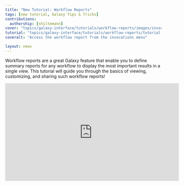 ```yaml
---
title: "New Tutorial: Workflow Reports"
tags: [new tutorial, Galaxy Tips & Tricks]
contributions:
  authorship: [shiltemann]
cover: "topics/galaxy-interface/tutorials/workflow-reports/images/invocations-list.png"
tutorial: "topics/galaxy-interface/tutorials/workflow-reports/tutorial.html"
coveralt: "Access the workflow report from the invocations menu"

layout: news
---
```


Workflow reports are a great Galaxy feature that enable you to define summary reports for any workflow to display the most important results in a single view. This tutorial will guide you through the basics of viewing, customizing, and sharing such workflow reports!

<iframe width="560" height="315" src="https://www.youtube.com/embed/TmZzfaKf1V0" title="YouTube video player" frameborder="0" allow="accelerometer; autoplay; clipboard-write; encrypted-media; gyroscope; picture-in-picture" allowfullscreen></iframe> <br>
